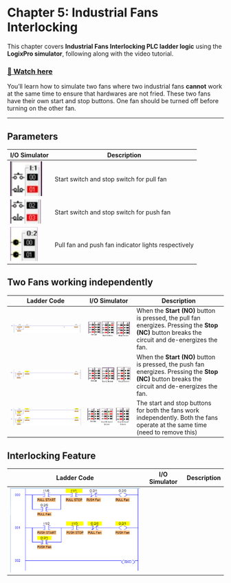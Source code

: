 # Chapter 5: Industrial Fans Interlocking
This chapter covers **Industrial Fans Interlocking PLC ladder logic** using the **LogixPro simulator**, following along with the video tutorial.

### [🎥 Watch here](https://www.youtube.com/watch?v=Tu8-aFUGc9Q)

You’ll learn how to simulate two fans where two industrial fans **cannot** work at the same time to ensure that hardwares are not fried. These two fans have their own start and stop buttons. One fan should be turned off before turning on the other fan. 

---
## Parameters 
| I/O Simulator | Description |
|--------------|-------------|
|![fan1](image.png)| Start switch and stop switch for pull fan|
|![fan2](image-1.png)| Start switch and stop switch for push fan|
|![fans output](image-2.png)| Pull fan and push fan indicator lights respectively|

## Two Fans working independently
| Ladder Code | I/O Simulator | Description |
|-----------|--------------|-------------|
|![alt text](image-3.png)|![alt text](image-6.png)| When the **Start (NO)** button is pressed, the pull fan energizes. Pressing the **Stop (NC)** button breaks the circuit and de-energizes the fan.|
|![alt text](image-5.png)| ![alt text](image-7.png)| When the **Start (NO)** button is pressed, the push fan energizes. Pressing the **Stop (NC)** button breaks the circuit and de-energizes the fan.|
|![both](image-8.png)|![bothh](image-9.png)|The start and stop buttons for both the fans work independently. Both the fans operate at the same time (need to remove this)

## Interlocking Feature 
| Ladder Code | I/O Simulator | Description |
|-----------|--------------|-------------|
|![interlocking](image-10.png)|